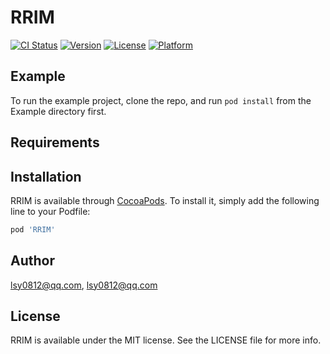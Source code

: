 # RRIM

[![CI Status](https://img.shields.io/travis/lsy0812@qq.com/RRIM.svg?style=flat)](https://travis-ci.org/lsy0812@qq.com/RRIM)
[![Version](https://img.shields.io/cocoapods/v/RRIM.svg?style=flat)](https://cocoapods.org/pods/RRIM)
[![License](https://img.shields.io/cocoapods/l/RRIM.svg?style=flat)](https://cocoapods.org/pods/RRIM)
[![Platform](https://img.shields.io/cocoapods/p/RRIM.svg?style=flat)](https://cocoapods.org/pods/RRIM)

## Example

To run the example project, clone the repo, and run `pod install` from the Example directory first.

## Requirements

## Installation

RRIM is available through [CocoaPods](https://cocoapods.org). To install
it, simply add the following line to your Podfile:

```ruby
pod 'RRIM'
```

## Author

lsy0812@qq.com, lsy0812@qq.com

## License

RRIM is available under the MIT license. See the LICENSE file for more info.
